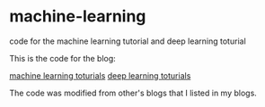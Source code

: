 # machine-learning
code for the machine learning tutorial and deep learning toturial

This is the code for the blog:

[machine learning toturials](https://hzget.github.io/ml_tutorials/ml_tutorials.html)
[deep learning toturials](https://hzget.github.io/neural_networks/neural_networks.html)

The code was modified from other's blogs that I listed in my blogs.
